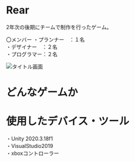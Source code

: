 # Rear
2年次の後期にチームで制作を行ったゲーム。  
  
〇メンバー
・プランナー　：１名  
・デザイナー　：２名  
・プログラマー：２名  

![タイトル画面](https://user-images.githubusercontent.com/71632844/203286021-f3ed0e09-6415-45bf-bc93-7003ca36b3df.png)

# どんなゲームか


# 使用したデバイス・ツール
・Unity 2020.3.18f1   
・VisualStudio2019  
・xboxコントローラー  


